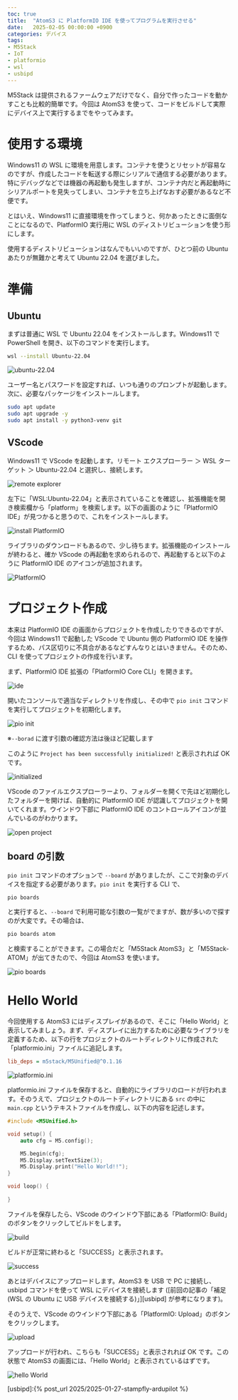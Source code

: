 ```yaml
---
toc: true
title:  "AtomS3 に PlatformIO IDE を使ってプログラムを実行させる"
date:   2025-02-05 00:00:00 +0900
categories: デバイス
tags:
- M5Stack
- IoT
- platformio
- wsl
- usbipd
---
```

M5Stack は提供されるファームウェアだけでなく、自分で作ったコードを動かすことも比較的簡単です。今回は AtomS3 を使って、コードをビルドして実際にデバイス上で実行するまでをやってみます。

# 使用する環境
Windows11 の WSL に環境を用意します。コンテナを使うとリセットが容易なのですが、作成したコードを転送する際にシリアルで通信する必要があります。特にデバッグなどでは機器の再起動も発生しますが、コンテナ内だと再起動時にシリアルポートを見失ってしまい、コンテナを立ち上げなおす必要があるなど不便です。

とはいえ、Windows11 に直接環境を作ってしまうと、何かあったときに面倒なことになるので、PlatformIO 実行用に WSL のディストリビューションを使う形にします。

使用するディストリビューションはなんでもいいのですが、ひとつ前の Ubuntu あたりが無難かと考えて Ubuntu 22.04 を選びました。

# 準備
## Ubuntu
まずは普通に WSL で Ubuntu 22.04 をインストールします。Windows11 で PowerShell を開き、以下のコマンドを実行します。

``` bash
wsl --install Ubuntu-22.04
```

![ubuntu-22.04][img01]

ユーザー名とパスワードを設定すれば、いつも通りのプロンプトが起動します。次に、必要なパッケージをインストールします。

``` bash
sudo apt update
sudo apt upgrade -y
sudo apt install -y python3-venv git
```

## VScode
Windows11 で VScode を起動します。リモート エクスプローラー ＞ WSL ターゲット ＞ Ubuntu-22.04 と選択し、接続します。

![remote explorer][img02]

左下に「WSL:Ubuntu-22.04」と表示されていることを確認し、拡張機能を開き検索欄から「platform」を検索します。以下の画面のように「PlatformIO IDE」が見つかると思うので、これをインストールします。

![install PlatformIO][img03]

ライブラリのダウンロードもあるので、少し待ちます。拡張機能のインストールが終わると、確か VScode の再起動を求められるので、再起動すると以下のように PlatformIO IDE のアイコンが追加されます。

![PlatformIO][img04]

# プロジェクト作成
本来は PlatformIO IDE の画面からプロジェクトを作成したりできるのですが、今回は Windows11 で起動した VScode で Ubuntu 側の PlatformIO IDE を操作するため、パス区切りに不具合があるなどすんなりとはいきません。そのため、CLI を使ってプロジェクトの作成を行います。

まず、PlatformIO IDE 拡張の「PlatformIO Core CLI」を開きます。

![ide][img05]

開いたコンソールで適当なディレクトリを作成し、その中で `pio init` コマンドを実行してプロジェクトを初期化します。

![pio init][img06]

※`--borad` に渡す引数の確認方法は後ほど記載します

このように `Project has been successfully initialized!` と表示されれば OK です。

![initialized][img07]

VScode のファイルエクスプローラーより、フォルダーを開くで先ほど初期化したフォルダーを開けば、自動的に PlatformIO IDE が認識してプロジェクトを開いてくれます。ウインドウ下部に PlatformIO IDE のコントロールアイコンが並んでいるのがわかります。

![open project][img08]

## board の引数
`pio init` コマンドのオプションで `--board` がありましたが、ここで対象のデバイスを指定する必要があります。`pio init` を実行する CLI で、

``` bash
pio boards
```

と実行すると、`--board` で利用可能な引数の一覧がでますが、数が多いので探すのが大変です。その場合は、

``` bash
pio boards atom
```

と検索することができます。この場合だと「M5Stack AtomS3」と「M5Stack-ATOM」が出てきたので、今回は AtomS3 を使います。

![pio boards][img09]

# Hello World
今回使用する AtomS3 にはディスプレイがあるので、そこに「Hello World」と表示してみましょう。まず、ディスプレイに出力するために必要なライブラリを定義するため、以下の行をプロジェクトのルートディレクトリに作成された「platformio.ini」ファイルに追記します。

``` ini
lib_deps = m5stack/M5Unified@^0.1.16
```

![platformio.ini][img10]

platformio.ini ファイルを保存すると、自動的にライブラリのロードが行われます。そのうえで、プロジェクトのルートディレクトリにある `src` の中に `main.cpp` というテキストファイルを作成し、以下の内容を記述します。

``` cpp
#include <M5Unified.h> 

void setup() {
    auto cfg = M5.config();

    M5.begin(cfg);
    M5.Display.setTextSize(3);
    M5.Display.print("Hello World!!");
}

void loop() {
    
}
```

ファイルを保存したら、VScode のウインドウ下部にある「PlatformIO: Build」のボタンをクリックしてビルドをします。

![build][img11]

ビルドが正常に終わると「SUCCESS」と表示されます。

![success][img12]

あとはデバイスにアップロードします。AtomS3 を USB で PC に接続し、usbipd コマンドを使って WSL にデバイスを接続します ([前回の記事の「補足 (WSL の Ubuntu に USB デバイスを接続する)」][usbipd] が参考になります)。

そのうえで、VScode のウインドウ下部にある「PlatformIO: Upload」のボタンをクリックします。

![upload][img13]

アップロードが行われ、こちらも「SUCCESS」と表示されれば OK です。この状態で AtomS3 の画面には、「Hello World」と表示されているはずです。

![hello World][img14]




[usbipd]:{% post_url 2025/2025-01-27-stampfly-ardupilot %}

[img01]:/assets/images/2025/01/ss-20250204-01.png
[img02]:/assets/images/2025/01/ss-20250204-02.png
[img03]:/assets/images/2025/01/ss-20250204-03.png
[img04]:/assets/images/2025/01/ss-20250204-04.png
[img05]:/assets/images/2025/01/ss-20250204-05.png
[img06]:/assets/images/2025/01/ss-20250204-06.png
[img07]:/assets/images/2025/01/ss-20250204-07.png
[img08]:/assets/images/2025/01/ss-20250204-08.png
[img09]:/assets/images/2025/01/ss-20250204-09.png
[img10]:/assets/images/2025/01/ss-20250204-10.png
[img11]:/assets/images/2025/01/ss-20250204-11.png
[img12]:/assets/images/2025/01/ss-20250204-12.png
[img13]:/assets/images/2025/01/ss-20250204-13.png
[img14]:/assets/images/2025/01/ss-20250204-14.png
[img15]:/assets/images/2025/01/ss-20250204-15.png

